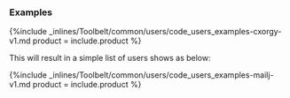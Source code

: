 <!--  usedin: [ _legacy_docker/Toolbelt/users-v1.md, _maestro/Toolbelt/users-v1.md, _node/toolbelt/users-v1.md, _rails/Toolbelt/users-v1.md] -->


### Examples

{%include _inlines/Toolbelt/common/users/code_users_examples-cxorgy-v1.md  product = include.product %}

This will result in a simple list of users shows as below:

{%include _inlines/Toolbelt/common/users/code_users_examples-mailj-v1.md  product = include.product %}
